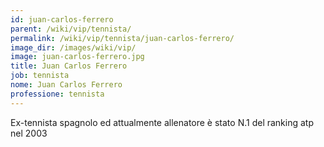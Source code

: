 ```yaml
---
id: juan-carlos-ferrero
parent: /wiki/vip/tennista/
permalink: /wiki/vip/tennista/juan-carlos-ferrero/
image_dir: /images/wiki/vip/
image: juan-carlos-ferrero.jpg
title: Juan Carlos Ferrero
job: tennista
nome: Juan Carlos Ferrero
professione: tennista
---
```

Ex-tennista spagnolo ed attualmente allenatore è stato N.1 del ranking atp nel 2003